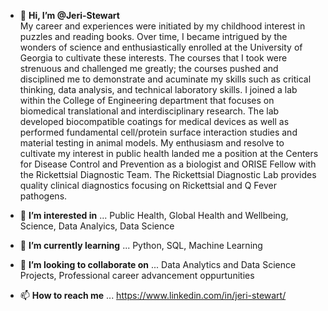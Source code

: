 - 👋 **Hi, I’m @Jeri-Stewart** <br /> 
My career and experiences were initiated by my childhood interest in puzzles and reading books. Over time, I became intrigued by the wonders of science and enthusiastically enrolled at the University of Georgia to cultivate these interests. The courses that I took were strenuous and challenged me greatly; the courses pushed and disciplined me to demonstrate and acuminate my skills such as critical thinking, data analysis, and technical laboratory skills.
I joined a lab within the College of Engineering department that focuses on biomedical translational and interdisciplinary research. The lab developed biocompatible coatings for medical devices as well as performed fundamental cell/protein surface interaction studies and material testing in animal models. 
My enthusiasm and resolve to cultivate my interest in public health landed me a position at the Centers for Disease Control and Prevention as a biologist and ORISE Fellow with the Rickettsial Diagnostic Team. The Rickettsial Diagnostic Lab provides quality clinical diagnostics focusing on Rickettsial and Q Fever pathogens.

- 👀 **I’m interested in** ... Public Health, Global Health and Wellbeing, Science, Data Analyics, Data Science
- 🌱 **I’m currently learning** ... Python, SQL, Machine Learning
- 💞️ **I’m looking to collaborate on** ... Data Analytics and Data Science Projects, Professional career advancement oppurtunities
- 📫 **How to reach me** ... https://www.linkedin.com/in/jeri-stewart/

<!---
Jeri-Stewart/Jeri-Stewart is a ✨ special ✨ repository because its `README.md` (this file) appears on your GitHub profile.
You can click the Preview link to take a look at your changes.
--->
